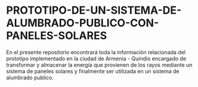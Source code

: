 # PROTOTIPO-DE-UN-SISTEMA-DE-ALUMBRADO-PUBLICO-CON-PANELES-SOLARES
En el presente repositorio encontrará toda la información relacionada del prototipo implementado en la ciudad de Armenia - Quindío encargado de transformar y almacenar la energía que provienen de los rayos mediante un sistema de paneles solares y finalmente ser utilizada en un sistema de alumbrado publico.

